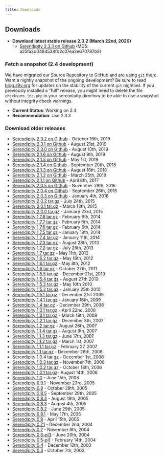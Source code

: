 ```yaml
---
title: Downloads
---
```


## Downloads

* **Download latest stable release 2.3.2 (March 22nd, 2020)**
  * [Serendipity 2.3.3 on
    Github](https://github.com/s9y/Serendipity/releases/tag/2.3.3)
   (MD5: a25fa2d0484538fb2c07ea2e670787b9)

<!--
* **Download current release candidate (August 3rd, 2019)**
  * [Serendipity 2.3-rc1 on
    Github](https://github.com/s9y/Serendipity/releases/tag/2.3-rc1)
   (MD5: 45487cebd084b2f452329f0cd2303691)
-->

### **Fetch a snapshot (2.4 development)**

We have migrated our Source Repository to [GitHub](https://github.com/s9y/Serendipity/) and are using `git` there. Want a nightly snapshot of the ongoing development? Be sure to read [blog.s9y.org](https://blog.s9y.org) for updates on the stability of the current `git` nightlies. If you previously installed a "full" release, you might need to delete the file `checksums.inc.php` in your serendipity directory to be able to use a snapshot without integrity check warnings.

* **Current Status**: Working on 2.4
* **Recommendation**: Use 2.3.3

### **Download older releases**

* [Serendipity 2.3.2 on Github](https://github.com/s9y/Serendipity/releases/tag/2.3.2) - October 16th, 2019
* [Serendipity 2.3.1 on Github](https://github.com/s9y/Serendipity/releases/tag/2.3.1) - August 21st, 2019
* [Serendipity 2.3.0 on Github](https://github.com/s9y/Serendipity/releases/tag/2.3.0) - August 10th, 2019
* [Serendipity 2.1.6 on Github](https://github.com/s9y/Serendipity/releases/tag/2.1.6) - August 9th, 2019
* [Serendipity 2.1.5 on Github](https://github.com/s9y/Serendipity/releases/tag/2.1.5) - May 1st, 2019
* [Serendipity 2.1.4 on Github](https://github.com/s9y/Serendipity/releases/tag/2.1.4) - September 20th, 2018
* [Serendipity 2.1.3 on Github](https://github.com/s9y/Serendipity/releases/tag/2.1.3) - August 16th, 2018
* [Serendipity 2.1.2 on Github](https://github.com/s9y/Serendipity/releases/tag/2.1.2) - March 25th, 2018
* [Serendipity 2.1.1 on Github](https://github.com/s9y/Serendipity/releases/tag/2.1.1) - April 8th, 2017
* [Serendipity 2.0.5 on Github](https://github.com/s9y/Serendipity/releases/tag/2.0.5) - November 28th, 2016
* [Serendipity 2.0.4 on Github](https://github.com/s9y/Serendipity/releases/tag/2.0.4) - September 26th, 2016
* [Serendipity 2.0.3 on Github](https://github.com/s9y/Serendipity/releases/tag/2.0.3) - January 4th, 2016
* [Serendipity 2.0.2 tar.gz](http://prdownloads.sourceforge.net/php-blog/serendipity-2.0.2.tar.gz?download) - July 24th, 2015
* [Serendipity 2.0.1 tar.gz](http://prdownloads.sourceforge.net/php-blog/serendipity-2.0.1.tar.gz?download) - March 12th, 2015
* [Serendipity 2.0.0 tar.gz](http://prdownloads.sourceforge.net/php-blog/serendipity-2.0.tar.gz?download) - January 23rd, 2015
* [Serendipity 1.7.8 tar.gz](http://prdownloads.sourceforge.net/php-blog/serendipity-1.7.8.tar.gz?download) - February 9th, 2014
* [Serendipity 1.7.7 tar.gz](http://prdownloads.sourceforge.net/php-blog/serendipity-1.7.7.tar.gz?download) - February 6th, 2014
* [Serendipity 1.7.6 tar.gz](http://prdownloads.sourceforge.net/php-blog/serendipity-1.7.6.tar.gz?download) - February 6th, 2014
* [Serendipity 1.7.5 tar.gz](http://prdownloads.sourceforge.net/php-blog/serendipity-1.7.5.tar.gz?download) - January 18th, 2014
* [Serendipity 1.7.4 tar.gz](http://prdownloads.sourceforge.net/php-blog/serendipity-1.7.4.tar.gz?download) - January 11th, 2014
* [Serendipity 1.7.3 tar.gz](http://prdownloads.sourceforge.net/php-blog/serendipity-1.7.3.tar.gz?download) - August 28th, 2013
* [Serendipity 1.7.2 tar.gz](http://prdownloads.sourceforge.net/php-blog/serendipity-1.7.2.tar.gz?download) - July 26th, 2013
* [Serendipity 1.7 tar.gz](http://prdownloads.sourceforge.net/php-blog/serendipity-1.7.tar.gz?download) - May 11th, 2013
* [Serendipity 1.6.2 tar.gz](http://prdownloads.sourceforge.net/php-blog/serendipity-1.6.2.tar.gz?download) - May 16th, 2012
* [Serendipity 1.6.1 tar.gz](http://prdownloads.sourceforge.net/php-blog/serendipity-1.6.1.tar.gz?download) - May 8th, 2012
* [Serendipity 1.6 tar.gz](http://prdownloads.sourceforge.net/php-blog/serendipity-1.6.tar.gz?download) - October 27th, 2011
* [Serendipity 1.5.5 tar.gz](http://prdownloads.sourceforge.net/php-blog/serendipity-1.5.5.tar.gz?download) - December 21st, 2010
* [Serendipity 1.5.4 tar.gz](http://prdownloads.sourceforge.net/php-blog/serendipity-1.5.4.tar.gz?download) - August 27th 2010
* [Serendipity 1.5.3 tar.gz](http://prdownloads.sourceforge.net/php-blog/serendipity-1.5.3.tar.gz?download) - May 10th 2010
* [Serendipity 1.5.2 tar.gz](http://prdownloads.sourceforge.net/php-blog/serendipity-1.5.2.tar.gz?download) - January 25th 2010
* [Serendipity 1.5.1 tar.gz](http://prdownloads.sourceforge.net/php-blog/serendipity-1.5.1.tar.gz?download) - December 21st 2009
* [Serendipity 1.4.1 tar.gz](http://prdownloads.sourceforge.net/php-blog/serendipity-1.4.1.tar.gz?download) - January 16th, 2009
* [Serendipity 1.4 tar.gz](http://prdownloads.sourceforge.net/php-blog/serendipity-1.4.tar.gz?download) - December 29th, 2008
* [Serendipity 1.3.1 tar.gz](http://prdownloads.sourceforge.net/php-blog/serendipity-1.3.1.tar.gz?download) - April 22nd, 2008
* [Serendipity 1.3.1 tar.gz](http://prdownloads.sourceforge.net/php-blog/serendipity-1.3.tar.gz?download) - March 18th, 2008
* [Serendipity 1.2.1 tar.gz](http://prdownloads.sourceforge.net/php-blog/serendipity-1.2.1.tar.gz?download) - December 8th, 2007
* [Serendipity 1.2 tar.gz](http://prdownloads.sourceforge.net/php-blog/serendipity-1.2.tar.gz?download) - August 26th, 2007
* [Serendipity 1.1.4 tar.gz](http://prdownloads.sourceforge.net/php-blog/serendipity-1.1.4.tar.gz?download) - August 8th, 2007
* [Serendipity 1.1.3 tar.gz](http://prdownloads.sourceforge.net/php-blog/serendipity-1.1.3.tar.gz?download) - June 17th, 2007
* [Serendipity 1.1.2 tar.gz](http://prdownloads.sourceforge.net/php-blog/serendipity-1.1.2.tar.gz?download) - March 1st, 2007
* [Serendipity 1.1.1 tar.gz](http://prdownloads.sourceforge.net/php-blog/serendipity-1.1.1.tar.gz?download) - February 27, 2007
* [Serendipity 1.1 tar.gz](http://prdownloads.sourceforge.net/php-blog/serendipity-1.1.tar.gz?download) - December 28th, 2006
* [Serendipity 1.0.4 tar.gz](http://prdownloads.sourceforge.net/php-blog/serendipity-1.0.4a.tar.gz?download) - December 1st, 2006
* [Serendipity 1.0.3 tar.gz](http://prdownloads.sourceforge.net/php-blog/serendipity-1.0.3a.tar.gz?download) - November 7th, 2006
* [Serendipity 1.0.2 tar.gz](http://prdownloads.sourceforge.net/php-blog/serendipity-1.0.2.tar.gz?download) - October 18th, 2006
* [Serendipity 1.0.1 tar.gz](http://prdownloads.sourceforge.net/php-blog/serendipity-1.0.1.tar.gz?download)- August 14th, 2006
* [Serendipity 1.0](http://prdownloads.sourceforge.net/php-blog/serendipity-1.0.tar.gz?download) - June 15th, 2006
* [Serendipity 0.9.1](http://prdownloads.sourceforge.net/php-blog/serendipity-0.9.1.tar.gz?download) - November 23rd, 2005
* [Serendipity 0.9](http://prdownloads.sourceforge.net/php-blog/serendipity-0.9.tar.gz?download) - October 28th, 2005
* [Serendipity 0.8.5](http://prdownloads.sourceforge.net/php-blog/serendipity-0.8.5.tar.gz?download) - September 29th, 2005
* [Serendipity 0.8.4](http://prdownloads.sourceforge.net/php-blog/serendipity-0.8.4.tar.gz?download) - August 19th, 2005
* [Serendipity 0.8.3](http://prdownloads.sourceforge.net/php-blog/serendipity-0.8.3.tar.gz?download) - August 4th, 2005
* [Serendipity 0.8.2](http://prdownloads.sourceforge.net/php-blog/serendipity-0.8.2.tar.gz?download) - June 29th, 2005
* [Serendipity 0.8.1](http://prdownloads.sourceforge.net/php-blog/serendipity-0.8.1.tar.gz?download) - May 17th, 2005
* [Serendipity 0.8](http://prdownloads.sourceforge.net/php-blog/serendipity-0.8.tar.gz?download) - April 15th, 2005
* [Serendipity 0.7.1](http://prdownloads.sourceforge.net/php-blog/serendipity-0.7.1.tar.gz?download) - December 2nd, 2004
* [Serendipity 0.7](http://prdownloads.sourceforge.net/php-blog/serendipity-0.7.tar.gz?download) - November 8th, 2004
* [Serendipity 0.6-pl3](http://prdownloads.sourceforge.net/php-blog/serendipity-0.6-pl3.tar.gz?download) - June 20th, 2004
* [Serendipity 0.5-pl1](http://prdownloads.sourceforge.net/php-blog/serendipity-0.5-pl1.tar.gz?download) - February 14th, 2004
* [Serendipity 0.4](http://prdownloads.sourceforge.net/php-blog/serendipity-0.4.tar.gz?download) - December 12th, 2003
* [Serendipity 0.3](http://prdownloads.sourceforge.net/php-blog/serendipity-0.3.tar.gz?download) - October 7th, 2003

